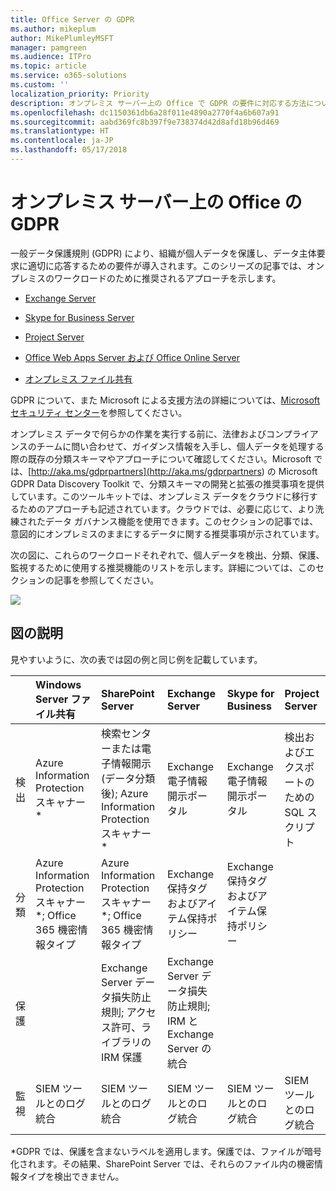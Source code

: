 ```yaml
---
title: Office Server の GDPR
ms.author: mikeplum
author: MikePlumleyMSFT
manager: pamgreen
ms.audience: ITPro
ms.topic: article
ms.service: o365-solutions
ms.custom: ''
localization_priority: Priority
description: オンプレミス サーバー上の Office で GDPR の要件に対応する方法について説明します。
ms.openlocfilehash: dc1150361db6a28f011e4890a2770f4a6b607a91
ms.sourcegitcommit: aabd369fc8b397f9e738374d42d8afd18b96d469
ms.translationtype: HT
ms.contentlocale: ja-JP
ms.lasthandoff: 05/17/2018
---
```

# <a name="gdpr-for-office-on-premises-servers"></a>オンプレミス サーバー上の Office の GDPR

一般データ保護規則 (GDPR) により、組織が個人データを保護し、データ主体要求に適切に応答するための要件が導入されます。このシリーズの記事では、オンプレミスのワークロードのために推奨されるアプローチを示します。

-   [Exchange Server](gdpr-for-exchange-server.md)

-   [Skype for Business Server](gdpr-for-skype-for-business-server.md)

-   [Project Server](gdpr-for-project-server.md)

-   [Office Web Apps Server および Office Online Server](gdpr-for-office-online-server.md)

-   [オンプレミス ファイル共有](gdpr-for-on-premises-file-shares.md)

GDPR について、また Microsoft による支援方法の詳細については、[Microsoft セキュリティ センター](https://www.microsoft.com/ja-JP/TrustCenter/Privacy/gdpr/default.aspx)を参照してください。

オンプレミス データで何らかの作業を実行する前に、法律およびコンプライアンスのチームに問い合わせて、ガイダンス情報を入手し、個人データを処理する際の既存の分類スキーマやアプローチについて確認してください。Microsoft では、[http://aka.ms/gdprpartners](<http://aka.ms/gdprpartners>) の Microsoft GDPR Data Discovery Toolkit で、分類スキーマの開発と拡張の推奨事項を提供しています。このツールキットでは、オンプレミス データをクラウドに移行するためのアプローチも記述されています。クラウドでは、必要に応じて、より洗練されたデータ ガバナンス機能を使用できます。このセクションの記事では、意図的にオンプレミスのままにするデータに関する推奨事項が示されています。

次の図に、これらのワークロードそれぞれで、個人データを検出、分類、保護、監視するために使用する推奨機能のリストを示します。詳細については、このセクションの記事を参照してください。

![](media/gdpr-for-office-servers_image1.png)

## <a name="illustration-description"></a>図の説明

見やすいように、次の表では図の例と同じ例を記載しています。

|             |Windows Server ファイル共有|SharePoint Server|Exchange Server|Skype for Business|Project Server|
|:------------|:-------------------------|:----------------|:--------------|:-----------------|:-------------|
|検出|Azure Information Protection スキャナー*|検索センターまたは電子情報開示 (データ分類後); Azure Information Protection スキャナー*|Exchange 電子情報開示ポータル|Exchange 電子情報開示ポータル|検出およびエクスポートのための SQL スクリプト|
|分類|Azure Information Protection スキャナー*; Office 365 機密情報タイプ|Azure Information Protection スキャナー*; Office 365 機密情報タイプ|Exchange 保持タグおよびアイテム保持ポリシー|Exchange 保持タグおよびアイテム保持ポリシー||
|保護||Exchange Server データ損失防止規則; アクセス許可、ライブラリの IRM 保護|Exchange Server データ損失防止規則; IRM と Exchange Server の統合|||
|監視|SIEM ツールとのログ統合|SIEM ツールとのログ統合|SIEM ツールとのログ統合|SIEM ツールとのログ統合|SIEM ツールとのログ統合|

*GDPR では、保護を含まないラベルを適用します。保護では、ファイルが暗号化されます。その結果、SharePoint Server では、それらのファイル内の機密情報タイプを検出できません。
